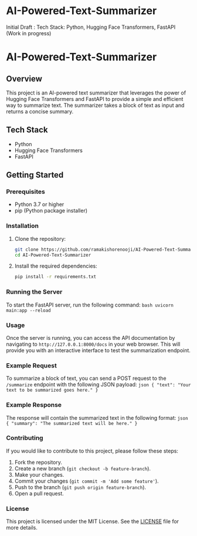 # AI-Powered-Text-Summarizer

Initial Draft : Tech Stack: Python, Hugging Face Transformers, FastAPI (Work in progress)

# AI-Powered-Text-Summarizer

## Overview

This project is an AI-powered text summarizer that leverages the power of Hugging Face Transformers and FastAPI to provide a simple and efficient way to summarize text. The summarizer takes a block of text as input and returns a concise summary.

## Tech Stack

- Python
- Hugging Face Transformers
- FastAPI

## Getting Started

### Prerequisites

- Python 3.7 or higher
- pip (Python package installer)

### Installation

1. Clone the repository:

   ```bash
   git clone https://github.com/ramakishorenooji/AI-Powered-Text-Summarizer.git
   cd AI-Powered-Text-Summarizer
   ```

2. Install the required dependencies:
   ```bash
   pip install -r requirements.txt
   ```

### Running the Server

To start the FastAPI server, run the following command:
`bash
    uvicorn main:app --reload
    `

### Usage

Once the server is running, you can access the API documentation by navigating to `http://127.0.0.1:8000/docs` in your web browser. This will provide you with an interactive interface to test the summarization endpoint.

### Example Request

To summarize a block of text, you can send a POST request to the `/summarize` endpoint with the following JSON payload:
`json
    {
        "text": "Your text to be summarized goes here."
    }
    `

### Example Response

The response will contain the summarized text in the following format:
`json
    {
        "summary": "The summarized text will be here."
    }
    `

### Contributing

If you would like to contribute to this project, please follow these steps:

1. Fork the repository.
2. Create a new branch (`git checkout -b feature-branch`).
3. Make your changes.
4. Commit your changes (`git commit -m 'Add some feature'`).
5. Push to the branch (`git push origin feature-branch`).
6. Open a pull request.

### License

This project is licensed under the MIT License. See the [LICENSE](LICENSE) file for more details.
